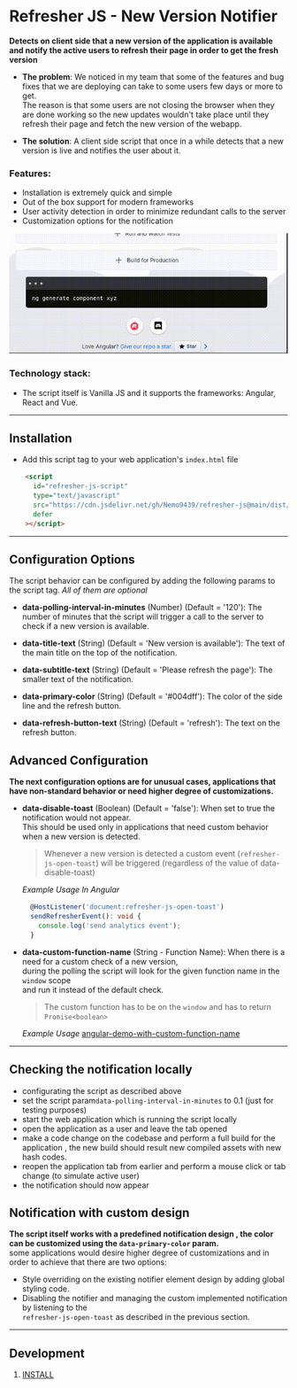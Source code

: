 # Refresher JS - New Version Notifier

**Detects on client side that a new version of the application is available
and notify the active users to refresh their page in order to get the fresh version**

  - **The problem**: 
     We noticed in my team that some of the features and bug fixes that we are deploying can take to some users few days or more to get.  
     The reason is that some users are not closing the browser when they are done working so the new updates wouldn't take place until they refresh their page
     and fetch the new version of the webapp.


  - **The solution**: 
    A client side script that once in a while detects that a new version is live and notifies the user about it.



### Features:
  - Installation is extremely quick and simple
  - Out of the box support for modern frameworks 
  - User activity detection in order to minimize redundant calls to the server
  - Customization options for the notification

![](./assets/refresher-js.gif)

### Technology stack: 
  - The script itself is Vanilla JS and it supports the frameworks: Angular, React and Vue.  

  -----------

## Installation

 - Add this script tag to your web application's `index.html` file

```html
    <script
      id="refresher-js-script"
      type="text/javascript"
      src="https://cdn.jsdelivr.net/gh/Nemo9439/refresher-js@main/dist/refresher.v1-0.min.js"
      defer
    ></script>
```

----

## Configuration Options
  The script behavior can be configured by adding the following params to the script tag.
  *All of them are optional*

  - **data-polling-interval-in-minutes** (Number) (Default = '120'):
      The number of minutes that the script will trigger a call to the server to check if a new version is available.

  - **data-title-text** (String) (Default = 'New version is available'):
      The text of the main title on the top of the notification.

  - **data-subtitle-text** (String) (Default = 'Please refresh the page'):
      The smaller text of the notification.

  - **data-primary-color** (String) (Default = '#004dff'):
      The color of the side line and the refresh button.

  - **data-refresh-button-text** (String) (Default = 'refresh'):
      The text on the refresh button.

  ## Advanced Configuration
  **The next configuration options are for unusual cases,
  applications that have non-standard behavior or need higher degree of customizations.**

  - **data-disable-toast** (Boolean) (Default = 'false'):
      When set to true the notification would not appear.  
      This should be used only in applications that need custom behavior when a new version is detected.
      
      > Whenever a new version is detected a custom event (`refresher-js-open-toast`) will be triggered (regardless of the value of data-disable-toast)

      *Example Usage In Angular*
      ``` ts
        @HostListener('document:refresher-js-open-toast')
        sendRefresherEvent(): void {
          console.log('send analytics event');
        }
      ``` 

  - **data-custom-function-name** (String - Function Name): 
      When there is a need for a custom check of a new version,  
      during the polling the script will look for the given function name in the `window` scope  
      and run it instead of the default check.  
      
      > The custom function has to be on the `window` and has to return `Promise<boolean>`

      *Example  Usage*
      [angular-demo-with-custom-function-name](/demo/angular-demo-with-custom-callback/src/index.html)

-----

## Checking the notification locally
 - configurating the script as described above
 - set the script param`data-polling-interval-in-minutes` to 0.1 (just for testing purposes)
 - start the web application which is running the script locally
 - open the application as a user and leave the tab opened
 - make a code change on the codebase and perform a full build for the application , the new build should result new compiled assets with new hash codes.
 - reopen the application tab from earlier and perform a mouse click or tab change (to simulate active user)
 - the notification should now appear


## Notification with custom design
**The script itself works with a predefined notification design , the color can be customized using the `data-primary-color` param.**  
some applications would desire higher degree of customizations and in order to achieve that there are two options: 
  - Style overriding on the existing notifier element design by adding global styling code.
  - Disabling the notifier and managing the custom implemented notification by listening to the   
  `refresher-js-open-toast` as described in the previous section.


-----

## Development
1. [INSTALL](INSTALL.md)

